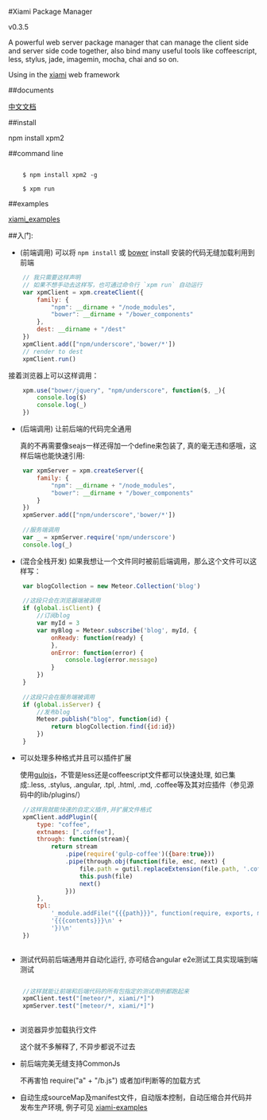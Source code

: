 #Xiami Package Manager

v0.3.5

A powerful web server package manager that can manage the client side and server side code together, also bind many useful tools like coffeescript, less, stylus, jade, imagemin, mocha, chai and so on.

Using in the [xiami](https://github.com/xiamidaxia/xiami) web framework

##documents

[中文文档](https://github.com/xiamidaxia/xpm/blob/develop/docs/%E4%B8%AD%E6%96%87%E6%96%87%E6%A1%A3.md)

##install

npm install xpm2

##command line

```shell

    $ npm install xpm2 -g
    
    $ xpm run 

```

##examples

[xiami_examples](https://github.com/xiamidaxia/xiami_examples)

##入门:

- (前端调用) 可以将 `npm install` 或 [bower](https://github.com/bower/bower) install 安装的代码无缝加载利用到前端
    
```javascript
    // 我只需要这样声明
    // 如果不想手动去这样写，也可通过命令行 `xpm run` 自动运行
    var xpmClient = xpm.createClient({
        family: {
            "npm": __dirname + "/node_modules",
            "bower": __dirname + "/bower_components"
        },
        dest: __dirname + "/dest"
    })
    xpmClient.add(["npm/underscore",'bower/*'])
    // render to dest
    xpmClient.run() 
```    

接着浏览器上可以这样调用：

```javascript
    xpm.use("bower/jquery", "npm/underscore", function($, _){
        console.log($) 
        console.log(_)   
    }) 
```
    
- (后端调用) 让前后端的代码完全通用

    真的不再需要像seajs一样还得加一个define来包装了, 真的毫无违和感哦，这样后端也能快速引用:

```javascript    
    var xpmServer = xpm.createServer({
        family: {
            "npm": __dirname + "/node_modules",
            "bower": __dirname + "/bower_components"
        }
    })
    xpmServer.add(["npm/underscore",'bower/*'])
    
    //服务端调用
    var _ = xpmServer.require('npm/underscore')
    console.log(_)
```
- (混合全栈开发) 如果我想让一个文件同时被前后端调用，那么这个文件可以这样写：

```javascript
    var blogCollection = new Meteor.Collection('blog')
    
    //这段只会在浏览器端被调用 
    if (global.isClient) {
        //订阅blog
        var myId = 3
        var myBlog = Meteor.subscribe('blog', myId, {
            onReady: function(ready) {
            },
            onError: function(error) {
                console.log(error.message)
            }
        })
    }
    
    //这段只会在服务端被调用 
    if (global.isServer) {
        //发布blog
        Meteor.publish("blog", function(id) {
            return blogCollection.find({id:id})
        })
    }
```

- 可以处理多种格式并且可以插件扩展

    使用[gulpjs](https://github.com/gulpjs/gulp)，不管是less还是coffeescript文件都可以快速处理, 如已集成:.less, .stylus, .angular, .tpl, .html, .md, .coffee等及其对应插件（参见源码中的lib/plugins/）

```javascript
    //这样我就能快速的自定义插件,并扩展文件格式
    xpmClient.addPlugin({
        type: "coffee",
        extnames: [".coffee"],
        through: function(stream){
            return stream
                .pipe(require('gulp-coffee')({bare:true}))
                .pipe(through.obj(function(file, enc, next) {
                    file.path = gutil.replaceExtension(file.path, '.coffee');
                    this.push(file)
                    next()
                }))
        },
        tpl:
            '_module.addFile("{{{path}}}", function(require, exports, module) {\n' +
            '{{{contents}}}\n' +
            '})\n'
    })
    
```            
    
- 测试代码前后端通用并自动化运行, 亦可结合angular e2e测试工具实现端到端测试
    
```javascript

    //这样就能让前端和后端代码的所有包指定的测试用例都跑起来
    xpmClient.test("[meteor/*, xiami/*]")
    xpmServer.test("[meteor/*, xiami/*]")
    
```

- 浏览器异步加载执行文件
    
    这个就不多解释了, 不异步都说不过去
        
- 前后端完美无缝支持CommonJs  

    不再害怕 require("a" + "/b.js") 或者加if判断等的加载方式
    
- 自动生成sourceMap及manifest文件，自动版本控制，自动压缩合并代码并发布生产环境, 例子可见 [xiami-examples](https://github.com/xiamidaxia/xiami_examples)


